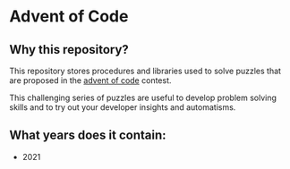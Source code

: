 # Advent of Code

## Why this repository?

This repository stores procedures and libraries used to solve puzzles that are proposed
in the [advent of code](https://adventofcode.com/) contest.

This challenging series of puzzles are useful to develop problem solving skills and to try
out your developer insights and automatisms.

## What years does it contain:

- 2021
